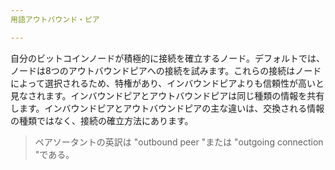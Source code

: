 ```yaml
---
用語アウトバウンド・ピア

---
```

自分のビットコインノードが積極的に接続を確立するノード。デフォルトでは、ノードは8つのアウトバウンドピアへの接続を試みます。これらの接続はノードによって選択されるため、特権があり、インバウンドピアよりも信頼性が高いと見なされます。インバウンドピアとアウトバウンドピアは同じ種類の情報を共有します。インバウンドピアとアウトバウンドピアの主な違いは、交換される情報の種類ではなく、接続の確立方法にあります。

> ペアソータントの英訳は "outbound peer "または "outgoing connection "である。